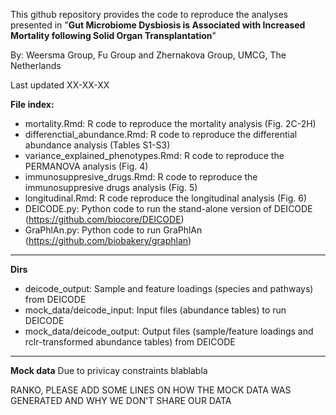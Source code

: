 This github repository provides the code to reproduce the analyses presented in "**Gut Microbiome Dysbiosis is Associated with Increased Mortality following Solid Organ Transplantation**"

By: Weersma Group, Fu Group and Zhernakova Group, UMCG, The Netherlands

Last updated XX-XX-XX

**File index:**
* mortality.Rmd: R code to reproduce the mortality analysis (Fig. 2C-2H) 
* differenctial_abundance.Rmd: R code to reproduce the differential abundance analysis (Tables S1-S3)
* variance_explained_phenotypes.Rmd: R code to reproduce the PERMANOVA analysis (Fig. 4)
* immunosuppresive_drugs.Rmd: R code to reproduce the immunosuppresive drugs analysis (Fig. 5)
* longitudinal.Rmd: R code reproduce the longitudinal analysis (Fig. 6)
* DEICODE.py: Python code to run the stand-alone version of DEICODE (https://github.com/biocore/DEICODE)
* GraPhlAn.py: Python code to run GraPhlAn (https://github.com/biobakery/graphlan) 

----------------------------------------------------------------------------------------------------------------------

**Dirs**
* deicode_output: Sample and feature loadings (species and pathways) from DEICODE 
* mock_data/deicode_input: Input files (abundance tables) to run DEICODE
* mock_data/deicode_output: Output files (sample/feature loadings and rclr-transformed abundance tables) from DEICODE

----------------------------------------------------------------------------------------------------------------------
**Mock data**
Due to privicay constraints blablabla

RANKO, PLEASE ADD SOME LINES ON HOW THE MOCK DATA WAS GENERATED AND WHY WE DON'T SHARE OUR DATA 


